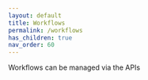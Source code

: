 ```yaml
---
layout: default
title: Workflows
permalink: /workflows
has_children: true
nav_order: 60
---
```


Workflows can be managed via the APIs